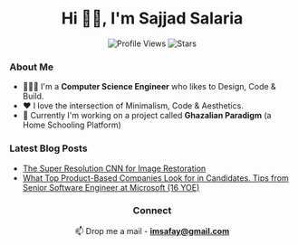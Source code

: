<h1 align="center">Hi 👋🏻, I'm Sajjad Salaria</h1> 

<div align="center">

![Profile Views](https://komarev.com/ghpvc/?username=xoraus&style=for-the-badge) ![Stars](https://img.shields.io/github/stars/xoraus?label=stars&&style=for-the-badge)  

</div>


<h3> About Me </h3>

- 👨🏽‍💻 I'm a <b>Computer Science Engineer</b> who likes to Design, Code & Build.
- ❤️ I love the intersection of Minimalism, Code & Aesthetics.
- 🚀 Currently I'm working on a project called <b>Ghazalian Paradigm</b> (a Home Schooling Platform)


<h3> Latest Blog Posts </h3>

<!-- Blog:START -->
- [The Super Resolution CNN for Image Restoration](https://medium.com/p/ff1e8420d846)
- [What Top Product-Based Companies Look for in Candidates. Tips from Senior Software Engineer at Microsoft (16 YOE)](https://xoraus.hashnode.dev/breaking-into-the-big-leagues-tips-from-senior-software-engineer-at-microsoft-16-yoe)

<!-- Blog:END -->

<h3 align="center">Connect</h1>

<div align="center">
   
📫 Drop me a mail - **imsafay@gmail.com**   
   
<!-- [![Linkedin](https://img.shields.io/static/v1?label=Blog&message=‎&style=for-the-badge&logo=Hashnode&logoColor=white&color=yellow)](https://xoraus.hashnode.dev/)
[![Linkedin](https://img.shields.io/badge/-LinkedIn-blue?style=for-the-badge&logo=Linkedin&logoColor=white)](https://www.linkedin.com/in/sajjadsalaria/)
 -->
</div>
